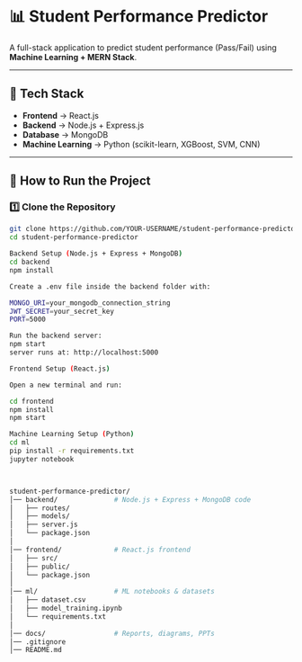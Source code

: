 # 📊 Student Performance Predictor

A full-stack application to predict student performance (Pass/Fail) using **Machine Learning + MERN Stack**.  

---

## 📌 Tech Stack
- **Frontend** → React.js  
- **Backend** → Node.js + Express.js  
- **Database** → MongoDB  
- **Machine Learning** → Python (scikit-learn, XGBoost, SVM, CNN)  

---

## 🚀 How to Run the Project

### 1️⃣ Clone the Repository
```bash
git clone https://github.com/YOUR-USERNAME/student-performance-predictor.git
cd student-performance-predictor

Backend Setup (Node.js + Express + MongoDB)
cd backend
npm install

Create a .env file inside the backend folder with:

MONGO_URI=your_mongodb_connection_string
JWT_SECRET=your_secret_key
PORT=5000

Run the backend server:
npm start
server runs at: http://localhost:5000

Frontend Setup (React.js)

Open a new terminal and run:

cd frontend
npm install
npm start

Machine Learning Setup (Python)
cd ml
pip install -r requirements.txt
jupyter notebook



student-performance-predictor/
│── backend/              # Node.js + Express + MongoDB code
│   ├── routes/
│   ├── models/
│   ├── server.js
│   └── package.json
│
│── frontend/             # React.js frontend
│   ├── src/
│   ├── public/
│   └── package.json
│
│── ml/                   # ML notebooks & datasets
│   ├── dataset.csv
│   ├── model_training.ipynb
│   └── requirements.txt
│
│── docs/                 # Reports, diagrams, PPTs
│── .gitignore
│── README.md
